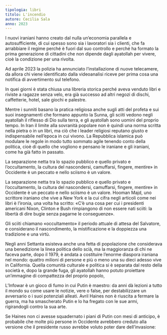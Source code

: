 ```yaml
---
tipologia: libri
titolo: L'incendio
autore: Cecilia Sala
anno: 2023
---
```


I nuovi iraniani hanno creato dal nulla un’economia parallela e autosufficiente, di cui spesso sono sia i lavoratori sia i clienti, che fa arrabbiare il regime perché è fuori dal suo controllo e perché ha formato la prima generazione di cittadini che non dipende dagli ayatollah per vivere, cioè la condizione per una rivolta.

Ad aprile 2023 la polizia ha annunciato l’installazione di nuove telecamere, da allora chi viene identificato dalla videoanalisi riceve per prima cosa una notifica di avvertimento sul telefono.

In quei giorni è stata chiusa una libreria storica perché aveva venduto libri e riviste a ragazze senza velo, era già successo ad altri negozi di dischi, caffetterie, hotel, sale giochi e palestre.

Mentre i sunniti basano la pratica religiosa anche sugli atti del profeta e sui suoi insegnamenti che formano appunto la Sunna, gli sciiti vedono negli ayatollah il riflesso di Dio sulla terra, e gli ayatollah sono uomini del proprio tempo. In Iran il limite alla sovranità popolare non è quindi una norma scritta nella pietra o in un libri, ma ciò che i leader religiosi reputano giusto e indispensabile nell’epoca in cui vivono. La Repubblica islamica può modulare le regole in modo tutto sommato agile tenendo conto della politica, cioè di quello che vogliono e pensano le iraniane e gli iraniani, come ha già fatto in passato.

La separazione netta tra lo spazio pubblico e quello privato e l’occultamento, la cultura del nascondersi, camuffarsi, fingere, mentire» in Occidente è un peccato e nello sciismo è un valore.

La separazione netta tra lo spazio pubblico e quello privato e l’occultamento, la cultura del nascondersi, camuffarsi, fingere, mentire» in Occidente è un peccato e nello sciismo è un valore. Hooman Majd, uno scrittore iraniano che vive a New York e la cui cifra negli articoli come nei libri è l’ironia, una volta ha scritto: «C’è una cosa per cui i presidenti americani Nixon, Clinton e Bush rimpiangono di non essere nati sciiti: la libertà di dire bugie senza pagarne le conseguenze».

Gli sciiti chiamano «occultamento» il periodo attuale di attesa del Salvatore, e considerano il nascondimento, la mistificazione e la doppiezza una tradizione e una virtù.

Negli anni Settanta esisteva anche una fetta di popolazione che considerava una benedizione la linea politica dello scià, ma la maggioranza di chi ne faceva parte, dopo il 1979, è andata a costituire l’enorme diaspora iraniana nel mondo: quattro milioni di persone e più o meno una su dieci adesso vive in California. Quella comunità culturale e politica si è separata dal resto della società e, dopo la grande fuga, gli ayatollah hanno potuto proiettare un’immagine di compattezza del proprio popolo,

L’Infowar è un gioco di fumo in cui Putin è maestro: da anni dà lezioni a tutto il mondo su come usare le notizie, vere o false, per destabilizzare un avversario o i suoi potenziali alleati. Avril Haines non è riuscita a fermare la guerra, ma ha smascherato Putin e lo ha fregato con le sue armi, rigirandogli contro la sua arte.

Se Haines non ci avesse squadernato i piani di Putin con mesi di anticipo, è probabile che molte più persone in Occidente avrebbero creduto alla versione che il presidente russo avrebbe voluto poter dare dell’invasione:
